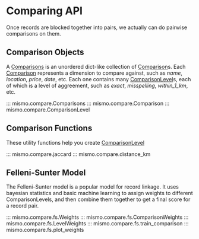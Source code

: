 # Comparing API

Once records are blocked together into pairs, we actually can do pairwise
comparisons on them.

## Comparison Objects

A [Comparisons](#mismo.compare.Comparisons) is an unordered dict-like collection of
[Comparison](#mismo.compare.Comparison)s.
Each [Comparison](#mismo.compare.Comparison) represents a dimension to compare against, such as
*name*, *location*, *price*, *date*, etc.
Each one contains many [ComparisonLevel](#mismo.compare.Comparison)s, each of which is a level of aggreement,
such as *exact*, *misspelling*, *within_1_km*, etc.

::: mismo.compare.Comparisons
::: mismo.compare.Comparison
::: mismo.compare.ComparisonLevel

## Comparison Functions

These utility functions help you create [ComparisonLevel](#mismo.compare.ComparisonLevel)

::: mismo.compare.jaccard
::: mismo.compare.distance_km


## Felleni-Sunter Model

The Felleni-Sunter model is a popular model for record linkage.
It uses bayesian statistics and basic machine learning to assign
weights to different ComparisonLevels, and then combine them
together to get a final score for a record pair.

::: mismo.compare.fs.Weights
::: mismo.compare.fs.ComparisonWeights
::: mismo.compare.fs.LevelWeights
::: mismo.compare.fs.train_comparison
::: mismo.compare.fs.plot_weights
